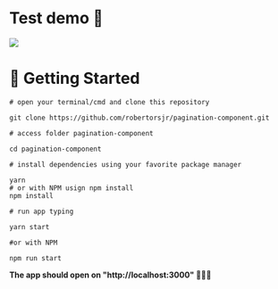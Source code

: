 # Test demo :rocket:

 [<img src="https://img.shields.io/static/v1?label=Demo&message=Online&color=gren&style=for-the-badge&logo=Vercel"/>](https://pagination-component-713sf3jac-robertorsjr.vercel.app/)
 

# :checkered_flag: Getting Started

```
# open your terminal/cmd and clone this repository

git clone https://github.com/robertorsjr/pagination-component.git

# access folder pagination-component

cd pagination-component

# install dependencies using your favorite package manager

yarn
# or with NPM usign npm install
npm install

# run app typing

yarn start

#or with NPM

npm run start
```
**The app should open on "http://localhost:3000" 🎉🎉🎉**
